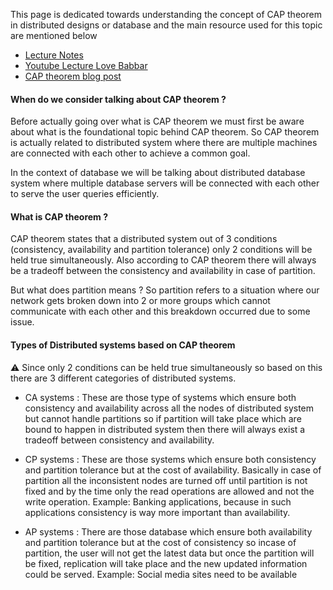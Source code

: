 This page is dedicated towards understanding the concept of CAP theorem in distributed designs or database and the main resource used for this topic are mentioned below

- [Lecture Notes](https://drive.google.com/drive/folders/1i80S1YymUX8pWId6tAnh10rS2FeO-Mbb)
- [Youtube Lecture Love Babbar](https://www.youtube.com/watch?v=EIl02n-FxTg)
- [CAP theorem blog post](https://blog.algomaster.io/p/15f1d791-86ce-40ed-8269-962dbddbefdb)

#### When do we consider talking about CAP theorem ? 

Before actually going over what is CAP theorem we must first be aware about what is the foundational topic behind CAP theorem. So CAP theorem is actually related to distributed system where there are multiple machines are connected with each other to achieve a common goal.

In the context of database we will be talking about distributed database system where multiple database servers will be connected with each other to serve the user queries efficiently.

#### What is CAP theorem ? 

CAP theorem states that a distributed system out of 3 conditions (consistency, availability and partition tolerance) only 2 conditions will be held true simultaneously. Also according to CAP theorem there will always be a tradeoff between the consistency and availability in case of partition.

But what does partition means ?  So partition refers to a situation where our network gets broken down into 2 or more groups which cannot communicate with each other and this breakdown occurred due to some issue.

#### Types of Distributed systems based on CAP theorem

⚠️ Since only 2 conditions can be held true simultaneously so based on this there are 3 different categories of distributed systems.

- CA systems : These are those type of systems which ensure both consistency and availability across all the nodes of distributed system but cannot handle partitions so if partition will take place which are bound to happen in distributed  system then there will always exist a tradeoff between consistency and availability.

- CP systems : These are those systems which ensure both consistency and partition tolerance but at the cost of availability. Basically in case of partition all the inconsistent nodes are turned off until partition is not fixed and by the time only the read operations are allowed and not the write operation. Example: Banking applications, because in such applications consistency is way more important than availability.

- AP systems : There are those database which ensure both availability and partition tolerance but at the cost of consistency so incase of partition, the user will not get the latest data but once the partition will be fixed, replication will take place and the new updated information could be served. Example: Social media sites need to be available